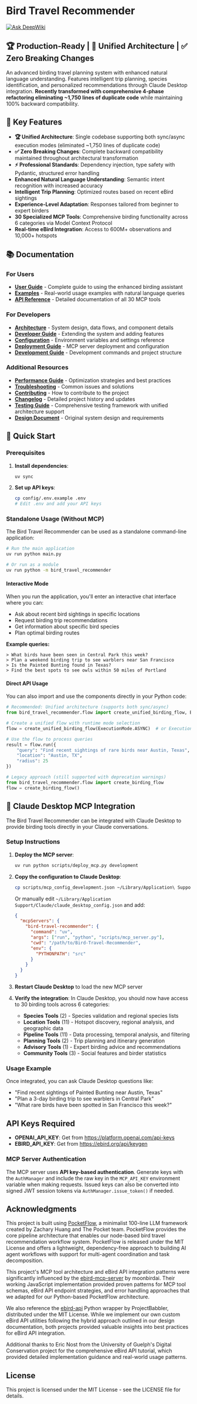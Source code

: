 # Bird Travel Recommender

[![Ask DeepWiki](https://deepwiki.com/badge.svg)](https://deepwiki.com/pickleton89/Bird-Travel-Recommender)

## 🏆 **Production-Ready** | 🚀 **Unified Architecture** | ✅ **Zero Breaking Changes**

An advanced birding travel planning system with enhanced natural language understanding. Features intelligent trip planning, species identification, and personalized recommendations through Claude Desktop integration. **Recently transformed with comprehensive 4-phase refactoring eliminating ~1,750 lines of duplicate code** while maintaining 100% backward compatibility.

## 🌟 Key Features

- **🏆 Unified Architecture**: Single codebase supporting both sync/async execution modes (eliminated ~1,750 lines of duplicate code)
- **✅ Zero Breaking Changes**: Complete backward compatibility maintained throughout architectural transformation
- **⚡ Professional Standards**: Dependency injection, type safety with Pydantic, structured error handling
- **Enhanced Natural Language Understanding**: Semantic intent recognition with increased accuracy
- **Intelligent Trip Planning**: Optimized routes based on recent eBird sightings
- **Experience-Level Adaptation**: Responses tailored from beginner to expert birders
- **30 Specialized MCP Tools**: Comprehensive birding functionality across 6 categories via Model Context Protocol
- **Real-time eBird Integration**: Access to 600M+ observations and 10,000+ hotspots

## 📚 Documentation

### For Users
- **[User Guide](docs/user-guide.md)** - Complete guide to using the enhanced birding assistant
- **[Examples](docs/examples-enhanced.md)** - Real-world usage examples with natural language queries
- **[API Reference](docs/api-reference.md)** - Detailed documentation of all 30 MCP tools

### For Developers
- **[Architecture](docs/architecture.md)** - System design, data flows, and component details
- **[Developer Guide](docs/developer-guide.md)** - Extending the system and adding features
- **[Configuration](docs/configuration.md)** - Environment variables and settings reference
- **[Deployment Guide](DEPLOYMENT.md)** - MCP server deployment and configuration
- **[Development Guide](CLAUDE.md)** - Development commands and project structure

### Additional Resources
- **[Performance Guide](docs/performance.md)** - Optimization strategies and best practices
- **[Troubleshooting](docs/troubleshooting.md)** - Common issues and solutions
- **[Contributing](CONTRIBUTING.md)** - How to contribute to the project
- **[Changelog](CHANGELOG.md)** - Detailed project history and updates
- **[Testing Guide](tests/README.md)** - Comprehensive testing framework with unified architecture support
- **[Design Document](docs/design.md)** - Original system design and requirements

## 🚀 Quick Start

### Prerequisites

1. **Install dependencies**: 
   ```bash
   uv sync
   ```

2. **Set up API keys**: 
   ```bash
   cp config/.env.example .env
   # Edit .env and add your API keys
   ```

### Standalone Usage (Without MCP)

The Bird Travel Recommender can be used as a standalone command-line application:

```bash
# Run the main application
uv run python main.py

# Or run as a module
uv run python -m bird_travel_recommender
```

#### Interactive Mode

When you run the application, you'll enter an interactive chat interface where you can:

- Ask about recent bird sightings in specific locations
- Request birding trip recommendations
- Get information about specific bird species
- Plan optimal birding routes

**Example queries:**
```
> What birds have been seen in Central Park this week?
> Plan a weekend birding trip to see warblers near San Francisco
> Is the Painted Bunting found in Texas?
> Find the best spots to see owls within 50 miles of Portland
```

#### Direct API Usage

You can also import and use the components directly in your Python code:

```python
# Recommended: Unified architecture (supports both sync/async)
from bird_travel_recommender.flow import create_unified_birding_flow, ExecutionMode

# Create a unified flow with runtime mode selection
flow = create_unified_birding_flow(ExecutionMode.ASYNC)  # or ExecutionMode.SYNC

# Use the flow to process queries
result = flow.run({
    "query": "Find recent sightings of rare birds near Austin, Texas",
    "location": "Austin, TX",
    "radius": 25
})

# Legacy approach (still supported with deprecation warnings)
from bird_travel_recommender.flow import create_birding_flow
flow = create_birding_flow()
```

## 🤖 Claude Desktop MCP Integration

The Bird Travel Recommender can be integrated with Claude Desktop to provide birding tools directly in your Claude conversations.

### Setup Instructions

1. **Deploy the MCP server**:
   ```bash
   uv run python scripts/deploy_mcp.py development
   ```

2. **Copy the configuration to Claude Desktop**:
   ```bash
   cp scripts/mcp_config_development.json ~/Library/Application\ Support/Claude/claude_desktop_config.json
   ```
   
   Or manually edit `~/Library/Application Support/Claude/claude_desktop_config.json` and add:
   ```json
   {
     "mcpServers": {
       "bird-travel-recommender": {
         "command": "uv",
         "args": ["run", "python", "scripts/mcp_server.py"],
         "cwd": "/path/to/Bird-Travel-Recommender",
         "env": {
           "PYTHONPATH": "src"
         }
       }
     }
   }
   ```

3. **Restart Claude Desktop** to load the new MCP server

4. **Verify the integration**: In Claude Desktop, you should now have access to 30 birding tools across 6 categories:
   - **Species Tools** (2) - Species validation and regional species lists
   - **Location Tools** (11) - Hotspot discovery, regional analysis, and geographic data
   - **Pipeline Tools** (11) - Data processing, temporal analysis, and filtering
   - **Planning Tools** (2) - Trip planning and itinerary generation
   - **Advisory Tools** (1) - Expert birding advice and recommendations
   - **Community Tools** (3) - Social features and birder statistics

### Usage Example

Once integrated, you can ask Claude Desktop questions like:
- "Find recent sightings of Painted Bunting near Austin, Texas"
- "Plan a 3-day birding trip to see warblers in Central Park"
- "What rare birds have been spotted in San Francisco this week?"

## API Keys Required

- **OPENAI_API_KEY**: Get from https://platform.openai.com/api-keys
- **EBIRD_API_KEY**: Get from https://ebird.org/api/keygen

### MCP Server Authentication

The MCP server uses **API key-based authentication**. Generate keys with the
`AuthManager` and include the raw key in the `MCP_API_KEY` environment variable
when making requests. Issued keys can also be converted into signed JWT session
tokens via `AuthManager.issue_token()` if needed.

## Acknowledgments

This project is built using [PocketFlow](https://github.com/The-Pocket/PocketFlow), a minimalist 100-line LLM framework created by Zachary Huang and The Pocket team. PocketFlow provides the core pipeline architecture that enables our node-based bird travel recommendation workflow system. PocketFlow is released under the MIT License and offers a lightweight, dependency-free approach to building AI agent workflows with support for multi-agent coordination and task decomposition.

This project's MCP tool architecture and eBird API integration patterns were significantly influenced by the [ebird-mcp-server](https://github.com/moonbirdai/ebird-mcp-server) by moonbirdai. Their working JavaScript implementation provided proven patterns for MCP tool schemas, eBird API endpoint strategies, and error handling approaches that we adapted for our Python-based PocketFlow architecture.

We also reference the [ebird-api](https://github.com/ProjectBabbler/ebird-api) Python wrapper by ProjectBabbler, distributed under the MIT License. While we implement our own custom eBird API utilities following the hybrid approach outlined in our design documentation, both projects provided valuable insights into best practices for eBird API integration.

Additional thanks to Eric Nost from the University of Guelph's Digital Conservation project for the comprehensive eBird API tutorial, which provided detailed implementation guidance and real-world usage patterns.

## License

This project is licensed under the MIT License - see the LICENSE file for details.
